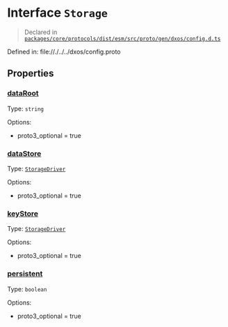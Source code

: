 # Interface `Storage`
> Declared in [`packages/core/protocols/dist/esm/src/proto/gen/dxos/config.d.ts`]()

Defined in:
   file://./../../dxos/config.proto
## Properties
### [dataRoot]()
Type: <code>string</code>

Options:
  - proto3_optional = true

### [dataStore]()
Type: <code>[StorageDriver](/api/@dxos/config/enums#StorageDriver)</code>

Options:
  - proto3_optional = true

### [keyStore]()
Type: <code>[StorageDriver](/api/@dxos/config/enums#StorageDriver)</code>

Options:
  - proto3_optional = true

### [persistent]()
Type: <code>boolean</code>

Options:
  - proto3_optional = true

    